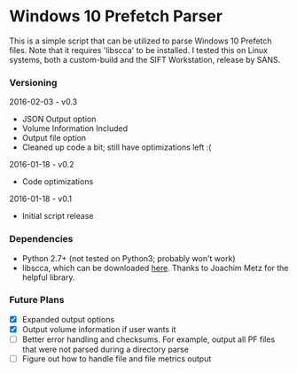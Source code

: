 # Windows 10 Prefetch Parser

This is a simple script that can be utilized to parse Windows 10 Prefetch files. Note that it requires 'libscca' to be installed. I tested this on Linux systems, both a custom-build and the SIFT Workstation, release by SANS.

### Versioning
2016-02-03 - v0.3

  * JSON Output option
  * Volume Information Included
  * Output file option
  * Cleaned up code a bit; still have optimizations left :(

2016-01-18 - v0.2

  * Code optimizations

2016-01-18 - v0.1
  
  * Initial script release

### Dependencies
  
  * Python 2.7+ (not tested on Python3; probably won't work)
  * libscca, which can be downloaded [here](https://github.com/libyal/libscca). Thanks to Joachim Metz for the helpful library.

### Future Plans
  - [X] Expanded output options
  - [X] Output volume information if user wants it
  - [ ] Better error handling and checksums. For example, output all PF files that were not parsed during a directory parse
  - [ ] Figure out how to handle file and file metrics output
